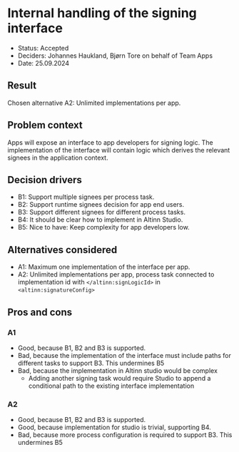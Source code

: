 # Internal handling of the signing interface

- Status: Accepted
- Deciders: Johannes Haukland, Bjørn Tore on behalf of Team Apps
- Date: 25.09.2024

## Result

Chosen alternative A2: Unlimited implementations per app.

## Problem context

Apps will expose an interface to app developers for signing logic. The implementation of the interface will
contain logic which derives the relevant signees in the application context.

## Decision drivers

- B1: Support multiple signees per process task.
- B2: Support runtime signees decision for app end users.
- B3: Support different signees for different process tasks.
- B4: It should be clear how to implement in Altinn Studio.
- B5: Nice to have: Keep complexity for app developers low.

## Alternatives considered

- A1: Maximum one implementation of the interface per app.
- A2: Unlimited implementations per app, process task connected to implementation id with `</altinn:signLogicId>` in `<altinn:signatureConfig>`

## Pros and cons

### A1

- Good, because B1, B2 and B3 is supported.
- Bad, because the implementation of the interface must include paths for different tasks to support B3. This undermines B5
- Bad, because the implementation in Altinn studio would be complex
  - Adding another signing task would require Studio to append a conditional path to the existing interface implementation

### A2

- Good, because B1, B2 and B3 is supported.
- Good, because implementation for studio is trivial, supporting B4.
- Bad, because more process configuration is required to support B3. This undermines B5
